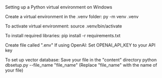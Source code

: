 Setting up a Python virtual environment on Windows

Create a virtual environment in the .venv folder:
py -m venv .venv

To activate virtual environment:
source .venv/bin/activate

To install required libraries:
pip install -r requirements.txt

Create file called ".env"
If using OpenAI:
Set OPENAI_API_KEY to your API key

To set up vector database:
Save your file in the "content" directory
python dbsetup.py --file_name "file_name"
(Replace "file_name" with the name of your file)

